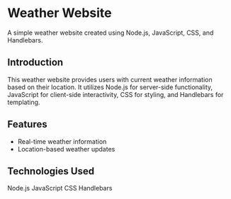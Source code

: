 # Weather Website

A simple weather website created using Node.js, JavaScript, CSS, and Handlebars.

## Introduction

This weather website provides users with current weather information based on their location. It utilizes Node.js for server-side functionality, JavaScript for client-side interactivity, CSS for styling, and Handlebars for templating.

## Features

- Real-time weather information
- Location-based weather updates

## Technologies Used
Node.js
JavaScript
CSS
Handlebars
